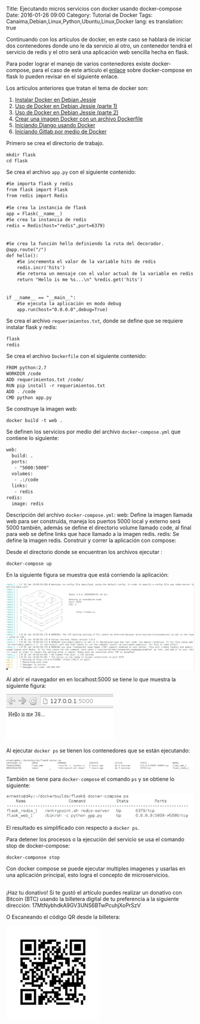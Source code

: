 Title: Ejecutando micros servicios con docker usando docker-compose 
Date: 2016-01-26 09:00
Category: Tutorial de Docker
Tags: Canaima,Debian,Linux,Python,Ubuntu,Linux,Docker
lang: es
translation: true

Continuando con los artículos de docker, en este caso se hablará de iniciar dos contenedores donde uno le da servicio al otro, un contenedor tendrá el servicio de redis y el otro será una aplicación web sencilla hecha en flask.

Para poder lograr el manejo de varios contenedores existe docker-compose, para el caso de este artículo el [enlace](https://docs.docker.com/compose/gettingstarted/) sobre docker-compose en flask lo pueden revisar en el siguiente enlace.

Los artículos anteriores que tratan el tema de docker son:

1. [Instalar Docker en Debian Jessie](https://www.seraph.to/instalar-docker-en-debian-jessie.html#instalar-docker-en-debian-jessie)  
2. [Uso de Docker en Debian Jessie (parte 1)](https://www.seraph.to/uso-de-docker-en-debian-jessie-parte-1.html#uso-de-docker-en-debian-jessie-parte-1)  
3. [Uso de Docker en Debian Jessie (parte 2)](https://www.seraph.to/uso-de-docker-en-debian-jessie-parte-2.html#uso-de-docker-en-debian-jessie-parte-2)  
4. [Crear una imagen Docker con un archivo Dockerfile](https://www.seraph.to/crear-una-imagen-docker-a-partir-de-un-archivo-dockerfile.html#crear-una-imagen-docker-a-partir-de-un-archivo-dockerfile)  
5. [Iniciando Django usando Docker](https://www.seraph.to/iniciando-django-usando-docker.html#iniciando-django-usando-docker)  
6. [Iniciando Gitlab por medio de Docker](https://www.seraph.to/instalar-gitlab-por-medio-de-docker.html#instalar-gitlab-por-medio-de-docker)  

Primero se crea el directorio de trabajo.
```
mkdir flask
cd flask 
```
Se crea el archivo `app.py` con el siguiente contenido:
```
#Se importa flask y redis
from flask import Flask
from redis import Redis

#Se crea la instancia de flask 
app = Flask(__name__)
#Se crea la instancia de redis
redis = Redis(host="redis",port=6379)


#Se crea la función hello definiendo la ruta del decorador.
@app.route("/")
def hello():
    #Se incrementa el valor de la variable hits de redis
    redis.incr('hits')
    #Se retorna un mensaje con el valor actual de la variable en redis
    return "Hello is me %s...\n" %redis.get('hits')


if __name__ == "__main__":
    #Se ejecuta la aplicación en modo debug
    app.run(host="0.0.0.0",debug=True)
```

Se crea el archivo `requerimientos.txt`, donde se define que se requiere instalar flask y redis:
```
flask
redis
```
Se crea el archivo `Dockerfile` con el siguiente contenido:
```
FROM python:2.7
WORKDIR /code
ADD requerimientos.txt /code/
RUN pip install -r requerimientos.txt
ADD . /code
CMD python app.py
```

Se construye la imagen web:
```
docker build -t web .
```

Se definen los servicios por medio del archivo `docker-compose.yml` que contiene lo siguiente:
```
web:
  build: .
  ports:
   - "5000:5000"
  volumes:
   - .:/code
  links:
   - redis
redis:
  image: redis
```
Descripción del archivo `docker-compose.yml`:
web: Define la imagen llamada web para ser construída, maneja los puertos 5000 local y externo será 5000 también, además se define el directorio volume llamado code, al final para web se define links que hace llamado a la imagen redis.
redis: Se define la imagen redis.
Construir y correr la aplicación con compose:

Desde el directorio donde se encuentran los archivos ejecutar :
```
docker-compose up
```

En la siguiente figura se muestra que está corriendo la aplicación:

![](./images/ejecutandomicrosservicioscondockerusandodockercompose-1.png)

Al abrir el navegador en en localhost:5000 se tiene lo que muestra la siguiente figura:

![](./images/ejecutandomicrosservicioscondockerusandodockercompose-2.png)

Al ejecutar `docker ps` se tienen los contenedores que se están ejecutando:

![](./images/ejecutandomicrosservicioscondockerusandodockercompose-3.png)

También se tiene para `docker-compose` el comando `ps` y se obtiene lo siguiente:

![](./images/ejecutandomicrosservicioscondockerusandodockercompose-4.png)

El resultado es simplificado con respecto a `docker ps`.

Para detener los procesos o la ejecución del servicio se usa el comando stop de docker-compose:
```
docker-componse stop
```

Con docker compose se puede ejecutar multiples imagenes y usarlas en una aplicación principal, esto logra el concepto de microservicios.


##  ##
¡Haz tu donativo!
Si te gustó el artículo puedes realizar un donativo con Bitcoin (BTC)
usando la billetera digital de tu preferencia a la siguiente
dirección: 17MtNybhdkA9GV3UNS6BTwPcuhjXoPrSzV

O Escaneando el código QR desde la billetera:

![17MtNybhdkA9GV3UNS6BTwPcuhjXoPrSzV](./images/17MtNybhdkA9GV3UNS6BTwPcuhjXoPrSzV.png)
